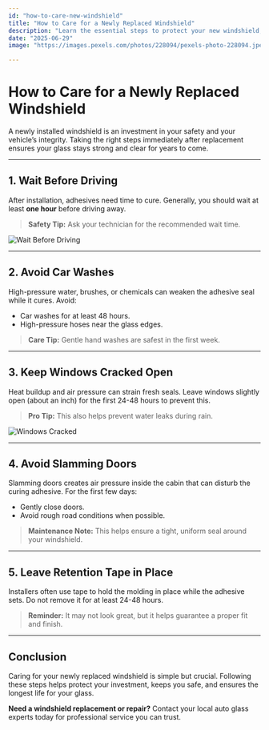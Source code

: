 ```yaml
---
id: "how-to-care-new-windshield"
title: "How to Care for a Newly Replaced Windshield"
description: "Learn the essential steps to protect your new windshield, prevent damage, and extend its lifespan after replacement."
date: "2025-06-29"
image: "https://images.pexels.com/photos/228094/pexels-photo-228094.jpeg"

---
```


# How to Care for a Newly Replaced Windshield

A newly installed windshield is an investment in your safety and your vehicle’s integrity. Taking the right steps immediately after replacement ensures your glass stays strong and clear for years to come.

---

## 1. **Wait Before Driving**

After installation, adhesives need time to cure. Generally, you should wait at least **one hour** before driving away.

> **Safety Tip:** Ask your technician for the recommended wait time.

![Wait Before Driving](https://images.pexels.com/photos/1765286/pexels-photo-1765286.jpeg)

---

## 2. **Avoid Car Washes**

High-pressure water, brushes, or chemicals can weaken the adhesive seal while it cures. Avoid:

* Car washes for at least 48 hours.
* High-pressure hoses near the glass edges.

> **Care Tip:** Gentle hand washes are safest in the first week.


---

## 3. **Keep Windows Cracked Open**

Heat buildup and air pressure can strain fresh seals. Leave windows slightly open (about an inch) for the first 24-48 hours to prevent this.

> **Pro Tip:** This also helps prevent water leaks during rain.

![Windows Cracked](https://images.pexels.com/photos/175683/pexels-photo-175683.jpeg)

---

## 4. **Avoid Slamming Doors**

Slamming doors creates air pressure inside the cabin that can disturb the curing adhesive. For the first few days:

* Gently close doors.
* Avoid rough road conditions when possible.

> **Maintenance Note:** This helps ensure a tight, uniform seal around your windshield.

---

## 5. **Leave Retention Tape in Place**

Installers often use tape to hold the molding in place while the adhesive sets. Do not remove it for at least 24-48 hours.

> **Reminder:** It may not look great, but it helps guarantee a proper fit and finish.

---

## Conclusion

Caring for your newly replaced windshield is simple but crucial. Following these steps helps protect your investment, keeps you safe, and ensures the longest life for your glass.

**Need a windshield replacement or repair?** Contact your local auto glass experts today for professional service you can trust.
